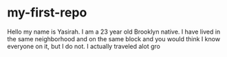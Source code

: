 # my-first-repo
Hello my name is Yasirah. I am a 23 year old Brooklyn native. I have lived in the same neighborhood and on the same block and you would think I know everyone on it, but I do not. I actually traveled alot gro